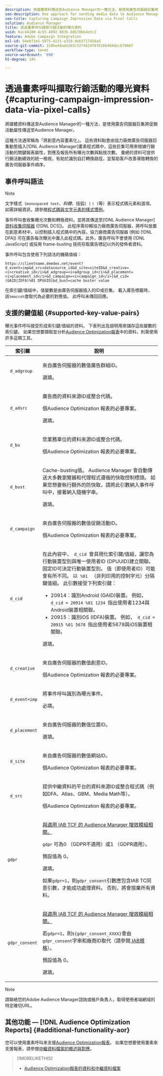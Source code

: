 ```yaml
---
description: 將媒體資料傳送至Audience Manager的一種方法，是使用廣告伺服器巨集將促銷活動屬性傳送至Audience Manager。
seo-description: One approach for sending media data to Audience Manager uses ad server macros to send campaign attributes to Audience Manager.
seo-title: Capturing Campaign Impression Data via Pixel Calls
solution: Audience Manager
title: 透過畫素呼叫擷取行銷活動的曝光資料
uuid: 6ac44100-4c55-4992-8835-0d578bb4e5c2
feature: Adobe Campaign Integration
exl-id: 04e6f1e5-5075-4221-a310-deb3717458ad
source-git-commit: 319be4dade263c5274624f07616b404decb7066f
workflow-type: tm+mt
source-wordcount: '698'
ht-degree: 14%

---
```


# 透過畫素呼叫擷取行銷活動的曝光資料{#capturing-campaign-impression-data-via-pixel-calls}

將媒體資料傳送至Audience Manager的一種方法，是使用廣告伺服器巨集將促銷活動屬性傳送至Audience Manager。

這種方法通常稱為「將創意內容畫素化」。 這些資料點會由協力廠商廣告伺服器巨集動態插入[!DNL Audience Manager]畫素程式碼中，這些巨集可用來根據行銷活動的關鍵報表屬性，對應及報告所有曝光次數與點按次數。 彙總的資料可提供行銷活動績效的統一檢視，有助於識別自訂轉換路徑，並幫助客戶改善導致轉換的廣告伺服器事件順序。

## 事件呼叫語法

>[!NOTE]
>
>文字樣式（`monospaced text`、*斜體*、括弧`[ ]` `( )`等）表示程式碼元素和選項。 如需詳細資訊，請參閱[程式碼與文字元素的樣式慣例](../../reference/code-style-elements.md)。

事件呼叫會收集曝光次數和轉換資料，並將其傳送至[!DNL Audience Manager] [資料收集伺服器](/help/using/reference/system-components/components-data-collection.md) ([!DNL DCS])。 此程序需仰賴協力廠商廣告伺服器，將呼叫放置在創意素材中，以控制插入程式碼中的內容。協力廠商廣告伺服器 (例如 [!DNL DFA]) 可在廣告每次曝光中置入此程式碼。此外，廣告呼叫不會使用 [!DNL JavaScript] 或採用 frame-busting 技術存取廣告標記以外的發佈者資料。

事件呼叫包含使用下列語法的機碼值組：

```
https://clientname.demdex.net/event?d_event=imp&d_src=datasource_id&d_site=siteID&d_creative=<i>creative_id</i>&d_adgroup=<i>adgroup_id</i>&d_placement=<i>placement_id</i>&d_campaign=<i>campaign_id</i>[&d_cid=(GAID|IDFA)%01 DPUUID]&d_bust=cache buster value
```

在索引鍵/值組中，值變數是由廣告伺服器插入的ID或巨集。 載入廣告標籤時，該`%macro%`會取代為必要的對應值。 此呼叫未傳回回應。

## 支援的鍵值組 {#supported-key-value-pairs}

曝光事件呼叫接受形成索引鍵/值組的資料。 下表列出及說明用來儲存這些變數的索引鍵。 如果您想要擷取並分析[Audience Optimization報表](../../reporting/audience-optimization-reports/audience-optimization-reports.md)中的資料，則需使用許多這類工具。

<table id="table_F068C4D49F7D4775924D3CA712BF15BA"> 
 <thead> 
  <tr> 
   <th colname="col1" class="entry"> 索引鍵 </th> 
   <th colname="col2" class="entry"> 說明 </th> 
  </tr> 
 </thead>
 <tbody> 
  <tr> 
   <td colname="col1"> <code> d_adgroup </code> </td> 
   <td colname="col2"> <p>來自廣告伺服器的數值廣告群組ID。 </p> <p>選填。 </p> </td> 
  </tr> 
  <tr> 
   <td colname="col1"> <code> d_adsrc </code> </td> 
   <td colname="col2"> <p>廣告商的資料來源ID或整合代碼。 </p> <p><span class="wintitle">個Audience Optimization </span>報表的必要專案。 </p> <p>選填。</p> </td> 
  </tr> 
  <tr> 
   <td colname="col1"> <code> d_bu </code> </td> 
   <td colname="col2"> <p>您業務單位的資料來源ID或整合代碼。 </p> <p><span class="wintitle">個Audience Optimization </span>報表的必要專案。 </p> </td> 
  </tr> 
  <tr> 
   <td colname="col1"> <p> <code> d_bust </code> </p> </td> 
   <td colname="col2"> <p>Cache-busting值。 <span class="keyword"> Audience Manager </span>會自動傳送大多數瀏覽器和代理程式遵循的快取控制標頭。 如果您想要執行額外的防快取，請將此引數納入事件呼叫中，接著納入隨機字串。 </p> <p> 選填。 </p> </td> 
  </tr> 
  <tr> 
   <td colname="col1"> <code> d_campaign </code> </td> 
   <td colname="col2"> <p>來自廣告伺服器的數值促銷活動ID。 </p> <p><span class="wintitle">個Audience Optimization </span>報表的必要專案。 </p> </td> 
  </tr> 
  <tr> 
   <td colname="col1"> <code> d_cid </code> </td> 
   <td colname="col2"> <p>在此內容中，<code> d_cid </code>會具現化索引鍵/值組，讓您為行動裝置型別與唯一使用者ID (DPUUID)建立關聯。 固定ID可決定行動裝置型別。 值（即使用者ID）可能會有所不同。 以<code> %01 </code> （非列印用的控制字元）分隔鍵值組。 此引數接受下列索引鍵： </p> 
    <ul id="ul_4D5D696D10B34615867AF3B64A938878"> 
     <li id="li_A4BD4B0C8C9443BF99075CDFACC013F6">20914：識別Android (GAID)裝置。 例如，<code> d_cid = 20914 %01 1234 </code>指出使用者1234與Android裝置相關聯。 </li> 
     <li id="li_F83D7B3EC4D24D0187BFE639E2812B36">20915：識別iOS (IDFA)裝置。 例如，<code> d_cid = 20915 %01 5678 </code>指出使用者5678與iOS裝置相關聯。 </li> 
    </ul> <p>選填。 </p> </td> 
  </tr> 
  <tr> 
   <td colname="col1"> <code> d_creative </code> </td> 
   <td colname="col2"> <p>來自廣告伺服器的數值創意ID。 </p> <p><span class="wintitle">個Audience Optimization </span>報表的必要專案。 </p> </td> 
  </tr> 
  <tr> 
   <td colname="col1"> <code> d_event=imp </code> </td> 
   <td colname="col2"> <p>將事件呼叫識別為曝光事件。 </p> <p>必填。 </p> </td> 
  </tr> 
  <tr> 
   <td colname="col1"> <code> d_placement </code> </td> 
   <td colname="col2"> <p>來自廣告伺服器的數值位置ID。 </p> <p> 選填。 </p> </td> 
  </tr> 
  <tr> 
   <td colname="col1"> <code> d_site </code> </td> 
   <td colname="col2"> <p>來自廣告伺服器的數值網站ID。 </p> <p><span class="wintitle">個Audience Optimization </span>報表的必要專案。 </p> </td> 
  </tr> 
  <tr> 
   <td colname="col1"> <code> d_src </code> </td> 
   <td colname="col2"> <p>提供中繼資料的平台的資料來源ID或整合程式碼（例如DFA、Atlas、GBM、Media Math等）。 </p> <p><span class="wintitle">個Audience Optimization </span>報表的必要專案。 </p> </td> 
  </tr> 
   <tr> 
   <td colname="col1"> <code>gdpr</code>  </td> 
   <td colname="col2"> <p><a href="../../overview/data-security-and-privacy/aam-iab-plugin.md">與適用 IAB TCF 的 Audience Manager 增效模組相關。</a></p> <p><code>gdpr</code> 可為0 （GDPR不適用）或1 （GDPR適用）。</p> <p>預設值為 0。</p><p>選填。</p><p>如果<code>gdpr=1</code>，則<code>gdpr_consent</code>引數應包含IAB TC同意引數，才能成功處理資料。 否則，將會捨棄所有資料。</p> </td> 
  </tr>
   <tr> 
   <td colname="col1"> <code>gdpr_consent</code> </td> 
   <td colname="col2"> <p><a href="../../overview/data-security-and-privacy/aam-iab-plugin.md">與適用 IAB TCF 的 Audience Manager 增效模組相關。</a></p><p> 若<code>gdpr=1</code>，則<code>${gdpr_consent_XXXX}</code>會由<code>gdpr_consent</code>字串和廠商ID取代（請參閱<a href="https://github.com/InteractiveAdvertisingBureau/GDPR-Transparency-and-Consent-Framework/blob/master/TCFv2/IAB%20Tech%20Lab%20-%20Consent%20string%20and%20vendor%20list%20formats%20v2.md#about-the-transparency--consent-string-tc-string" format="http" scope="external"> IAB規格</a>）。</p> <p>預設值為 0。</p><p>選填。</p></td> 
  </tr> 
 </tbody> 
</table>

>[!NOTE]
>
>請聯絡您的Adobe Audience Manager諮詢或帳戶負責人，取得使用者端網域的特定確切URL。

## 其他功能 — [!DNL Audience Optimization Reports] {#additional-functionality-aor}

您可以使用畫素呼叫來支援[Audience Optimization報表](/help/using/reporting/audience-optimization-reports/audience-optimization-reports.md)。 如果您想要使用畫素來支援報表，請參閱[中繼資料檔案的概述與對應](/help/using/reporting/audience-optimization-reports/metadata-files-intro/metadata-file-overview.md)。

>[!MORELIKETHIS]
>
>* [Audience Optimization報表的資料和中繼資料檔案](../../reporting/audience-optimization-reports/metadata-files-intro/metadata-files-intro.md)
